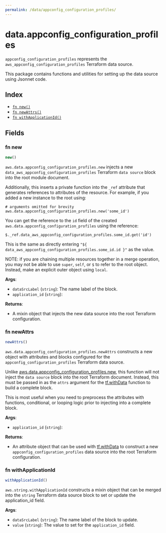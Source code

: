 ```yaml
---
permalink: /data/appconfig_configuration_profiles/
---
```


# data.appconfig_configuration_profiles

`appconfig_configuration_profiles` represents the `aws_appconfig_configuration_profiles` Terraform data source.



This package contains functions and utilities for setting up the data source using Jsonnet code.


## Index

* [`fn new()`](#fn-new)
* [`fn newAttrs()`](#fn-newattrs)
* [`fn withApplicationId()`](#fn-withapplicationid)

## Fields

### fn new

```ts
new()
```


`aws.data.appconfig_configuration_profiles.new` injects a new `data_aws_appconfig_configuration_profiles` Terraform `data source`
block into the root module document.

Additionally, this inserts a private function into the `_ref` attribute that generates references to attributes of the
resource. For example, if you added a new instance to the root using:

    # arguments omitted for brevity
    aws.data.appconfig_configuration_profiles.new('some_id')

You can get the reference to the `id` field of the created `aws.data.appconfig_configuration_profiles` using the reference:

    $._ref.data_aws_appconfig_configuration_profiles.some_id.get('id')

This is the same as directly entering `"${ data_aws_appconfig_configuration_profiles.some_id.id }"` as the value.

NOTE: if you are chaining multiple resources together in a merge operation, you may not be able to use `super`, `self`,
or `$` to refer to the root object. Instead, make an explicit outer object using `local`.

**Args**:
  - `dataSrcLabel` (`string`): The name label of the block.
  - `application_id` (`string`): 

**Returns**:
- A mixin object that injects the new data source into the root Terraform configuration.


### fn newAttrs

```ts
newAttrs()
```


`aws.data.appconfig_configuration_profiles.newAttrs` constructs a new object with attributes and blocks configured for the `appconfig_configuration_profiles`
Terraform data source.

Unlike [aws.data.appconfig_configuration_profiles.new](#fn-appconfig_configuration_profilesnew), this function will not inject the `data source`
block into the root Terraform document. Instead, this must be passed in as the `attrs` argument for the
[tf.withData](https://github.com/tf-libsonnet/core/tree/main/docs#fn-withdata) function to build a complete block.

This is most useful when you need to preprocess the attributes with functions, conditional, or looping logic prior to
injecting into a complete block.

**Args**:
  - `application_id` (`string`): 

**Returns**:
  - An attribute object that can be used with [tf.withData](https://github.com/tf-libsonnet/core/tree/main/docs#fn-withdata) to construct a new `appconfig_configuration_profiles` data source into the root Terraform configuration.


### fn withApplicationId

```ts
withApplicationId()
```

`aws.string.withApplicationId` constructs a mixin object that can be merged into the `string`
Terraform data source block to set or update the application_id field.



**Args**:
  - `dataSrcLabel` (`string`): The name label of the block to update.
  - `value` (`string`): The value to set for the `application_id` field.
